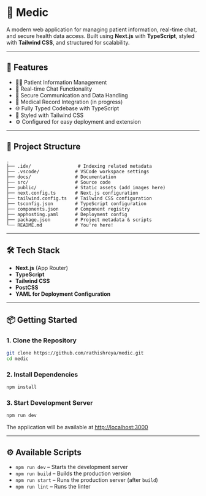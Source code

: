 # 💊 Medic

A modern web application for managing patient information, real-time chat, and secure health data access. Built using **Next.js** with **TypeScript**, styled with **Tailwind CSS**, and structured for scalability.

---

## 🚀 Features

* 🧑‍⚕️ Patient Information Management
* 💬 Real-time Chat Functionality
* 🔐 Secure Communication and Data Handling
* 🏥 Medical Record Integration (in progress)
* 🌐 Fully Typed Codebase with TypeScript
* 🎨 Styled with Tailwind CSS
* ⚙️ Configured for easy deployment and extension

---

## 📁 Project Structure

```
.
├── .idx/                 # Indexing related metadata
├── .vscode/             # VSCode workspace settings
├── docs/                # Documentation
├── src/                 # Source code
├── public/              # Static assets (add images here)
├── next.config.ts       # Next.js configuration
├── tailwind.config.ts   # Tailwind CSS configuration
├── tsconfig.json        # TypeScript configuration
├── components.json      # Component registry
├── apphosting.yaml      # Deployment config
├── package.json         # Project metadata & scripts
└── README.md            # You're here!
```

---

## 🛠️ Tech Stack

* **Next.js** (App Router)
* **TypeScript**
* **Tailwind CSS**
* **PostCSS**
* **YAML for Deployment Configuration**

---

## 📦 Getting Started

### 1. Clone the Repository

```bash
git clone https://github.com/rathishreya/medic.git
cd medic
```

### 2. Install Dependencies

```bash
npm install
```

### 3. Start Development Server

```bash
npm run dev
```

The application will be available at [http://localhost:3000](http://localhost:3000)

---

## ⚙️ Available Scripts

* `npm run dev` – Starts the development server
* `npm run build` – Builds the production version
* `npm run start` – Runs the production server (after `build`)
* `npm run lint` – Runs the linter
